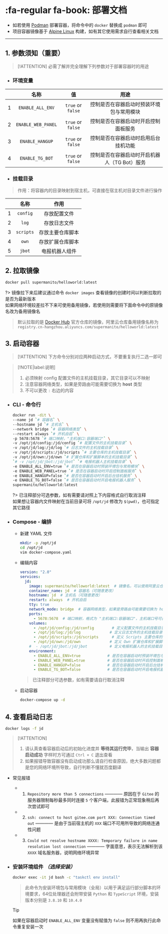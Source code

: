 # :fa-regular fa-book: 部署文档
- 如若使用 [Podman](https://podman.io) 部署容器，将命令中的 `docker` 替换成 `podman` 即可
- 项目容器镜像基于 [Alpine Linux](https://www.alpinelinux.org) 构建，如有其它使用需求自行查看相关文档

***

## 1. 参数须知（重要）
> [!ATTENTION]
> 必需了解并完全理解下列参数对于部署容器时的用途

- ### 环境变量 <!-- {docsify-ignore} -->

|       |          名称           |         值          |                   用途                 |
| :---: | :--------------------: | :---------------: | :--------------------------------------: |
|   1   |    `ENABLE_ALL_ENV`    |  `true` or `false`  |   控制是否在容器启动时预装环境包与常用模块    |
|   2   |   `ENABLE_WEB_PANEL`   |  `true` or `false`  |     控制是否在容器启动时开启控制面板服务     |
|   3   |    `ENABLE_HANGUP`     |  `true` or `false`  |     控制是否在容器启动时启用后台挂机功能     |
|   4   |    `ENABLE_TG_BOT`     |  `true` or `false`  | 控制是否在容器启动时开启机器人（TG Bot）服务 |

- ### 挂载目录 <!-- {docsify-ignore} -->

> 作用：将容器内的目录映射到宿主机，可直接在宿主机对目录文件进行操作

|       |    名称    |      作用      |
| :---: | :-------: | :------------: |
|   1   | `config`  |   存放配置文件   |
|   2   |   `log`   |   存放日志文件   |
|   3   | `scripts` | 存放主要仓库脚本 |
|   4   |   `own`   | 存放扩展仓库脚本 |
|   5   |  `jbot`   |  电报机器人组件  |

## 2. 拉取镜像
```bash
docker pull supermanito/helloworld:latest
```
?> 镜像拉下来后建议通过命令 `docker images` 查看镜像的创建时间以判断拉取的是否为最新版本\
  如果网络环境较差拉不下来可使用备用镜像，若使用则需要将下面命令中的原镜像名改为备用镜像名
> 默认拉取的是 [Docker Hub](https://hub.docker.com/r/supermanito/helloworld) 官方仓库的镜像，阿里云仓库备用镜像名称为 `registry.cn-hangzhou.aliyuncs.com/supermanito/helloworld:latest`

## 3. 启动容器
> [!ATTENTION]
 下方命令分别对应两种启动方式，不要重复执行二选一即可

> [!NOTE|label:说明]
> 1. 必须映射 config 配置文件的主机挂载目录，其它目录可以不映射
> 2. 注意容器网络类型，如果是旁路由可能需要切换为 **host** 类型
> 3. 不可以更改 `:` 右边的内容

- ### CLI - 命令行

    ```bash
    docker run -dit \
    --name jd `# 容器名` \
    --hostname jd `# 主机名` \
    --network bridge `# 容器网络类型` \
    --restart always `# 开机自启` \
    -p 5678:5678 `# 端口映射，"主机端口:容器端口"` \
    -v /opt/jd/config:/jd/config `# 配置文件的主机挂载目录` \
    -v /opt/jd/log:/jd/log `# 日志文件的主机挂载目录` \
    -v /opt/jd/scripts:/jd/scripts `# 主要仓库的主机挂载目录` \
    -v /opt/jd/own:/jd/own `# 扩展仓库和扩展脚本的主机挂载目录` \
    `# -v /opt/jd/jbot:/jd/jbot` `# 电报机器人主机挂载目录` \
    -e ENABLE_ALL_ENV=true `# 是否在容器启动时预装环境包与常用模块` \
    -e ENABLE_WEB_PANEL=true `# 是否在容器启动时开启控制面板服务` \
    -e ENABLE_HANGUP=false `# 是否在容器启动时开启后台挂机服务` \
    -e ENABLE_TG_BOT=false `# 是否在容器启动时开启电报机器人服务` \
    supermanito/helloworld:latest
    ```

  ?> 已注释部分可选参数，如有需要请对照上下内容格式自行取消注释\
     如果想让容器内文件映射在当前目录可将 `/opt/jd` 修改为 `$(pwd)`，也可指定其它路径

- ### Compose - 编排

  - 新建 YAML 文件

    ```bash
    mkdir -p /opt/jd
    cd /opt/jd
    vim docker-compose.yaml
    ```

  - 编辑内容

    ```yaml
    version: "2.0"
    services:
      jd:
        image: supermanito/helloworld:latest  # 镜像名，可以使用阿里云仓库的备用镜像
        container_name: jd  # 容器名（可随意更改）
        hostname: jd  # 主机名（可随意更改）
        restart: always  # 开机自启
        tty: true
        network_mode: bridge  # 容器网络类型，如果是旁路由可能需要切换为 host 类型
        ports:
          - 5678:5678  # 端口映射，格式为 "主机端口:容器端口"，主机端口号可自定义，容器端口用来访问控制面板不可修改
        volumes:
          - /opt/jd/config:/jd/config        # 定义配置文件的主机挂载目录
          - /opt/jd/log:/jd/log             # 定义日志文件的主机挂载目录
          - /opt/jd/scripts:/jd/scripts      # 定义 Scripts 主要仓库的主机挂载目录
          - /opt/jd/own:/jd/own             # 定义 Own 扩展仓库和扩展脚本的主机挂载目录
        #  - /opt/jd/jbot:/jd/jbot          # 定义电报机器人的主机挂载目录
        environment:
          - ENABLE_ALL_ENV=true            # 是否在容器启动时预装环境包与常用模块
          - ENABLE_WEB_PANEL=true          # 是否在容器启动时开启控制面板服务
          - ENABLE_HANGUP=false            # 是否在容器启动时开启后台挂机服务
          - ENABLE_TG_BOT=false            # 是否在容器启动时开启电报机器人服务
    ```
    > 已注释部分可选参数，如有需要请自行取消注释

  - 启动容器

    ```bash
    docker-compose up -d
    ```

## 4. 查看启动日志

```bash
docker logs -f jd
```

> [!ATTENTION]
> 1. 请认真查看容器启动后的初始化进度并 **等待其运行完毕**，当输出 **容器启动成功** 字样时方可通过 `Ctrl + C` 退出查看
> 2. 如果报错导致容器没有启动成功那么请自行检查原因，绝大多数问题都是您的网络环境所导致，自行判断不懂就百度翻译

  - 常见报错

    - 1. `Repository more than 5 connections` ———— 原因在于 `Gitee` 的服务器限制每秒最多同时连接 `5` 个客户端，此报错为正常现象稍后再次尝试即可
    - 2. `ssh: connect to host gitee.com port XXX: Connection timed out` ———— 是由于当前宿主机的 `XXX` 端口不可用所导致的网络连通性问题
    - 3. `Could not resolve hostname XXXX: Temporary failure in name resolution lost connection` ———— 字面意思，表示无法解析到该 `XXXX` 域名服务器，说明网络环境异常

  - ### 安装环境组件 _（选择安装）_ <!-- {docsify-ignore} -->

    ```bash
    docker exec -it jd bash -c "taskctl env install"
    ```
    > 此命令为安装环境包与常用模块（全局）以用于满足运行部分脚本的环境要求，64位处理器还会附带安装 `Python` 和 `TypeScript` 环境，安装版本分别是 `3.8.10` 和 `10.4.0`

    > [!TIP]
    > 如果在容器启动时 `ENABLE_ALL_ENV` 变量没有赋值为 `false` 则不用再执行此命令重复安装一次
